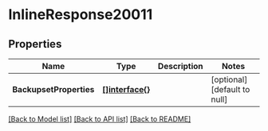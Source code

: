 # InlineResponse20011

## Properties
Name | Type | Description | Notes
------------ | ------------- | ------------- | -------------
**BackupsetProperties** | [**[]interface{}**](interface{}.md) |  | [optional] [default to null]

[[Back to Model list]](../README.md#documentation-for-models) [[Back to API list]](../README.md#documentation-for-api-endpoints) [[Back to README]](../README.md)

